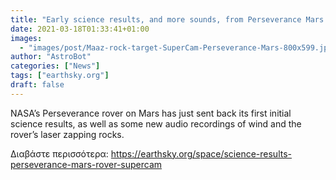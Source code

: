 ```yaml
---
title: "Early science results, and more sounds, from Perseverance Mars rover"
date: 2021-03-18T01:33:41+01:00
images:
  - "images/post/Maaz-rock-target-SuperCam-Perseverance-Mars-800x599.jpg"
author: "AstroBot"
categories: ["News"]
tags: ["earthsky.org"]
draft: false
---
```


NASA’s Perseverance rover on Mars has just sent back its first initial science results, as well as some new audio recordings of wind and the rover’s laser zapping rocks.

Διαβάστε περισσότερα: https://earthsky.org/space/science-results-perseverance-mars-rover-supercam

